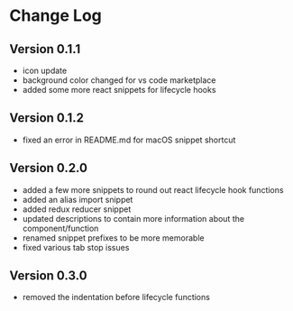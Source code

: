 # Change Log

## Version 0.1.1
- icon update
- background color changed for vs code marketplace
- added some more react snippets for lifecycle hooks

## Version 0.1.2
- fixed an error in README.md for macOS snippet shortcut

## Version 0.2.0
- added a few more snippets to round out react lifecycle hook functions
- added an alias import snippet
- added redux reducer snippet
- updated descriptions to contain more information about the component/function
- renamed snippet prefixes to be more memorable
- fixed various tab stop issues

## Version 0.3.0
- removed the indentation before lifecycle functions
